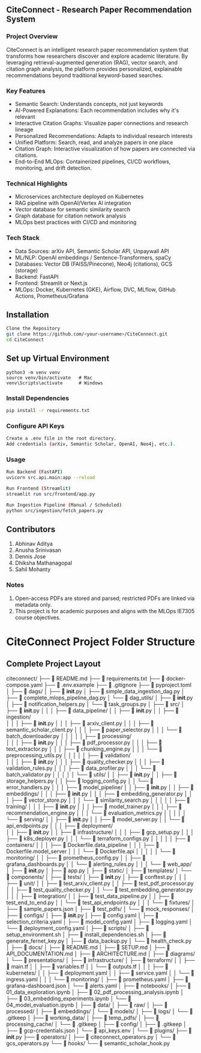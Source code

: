 ## CiteConnect - Research Paper Recommendation System
### Project Overview
CiteConnect is an intelligent research paper recommendation system that transforms how researchers discover and explore academic literature. By leveraging retrieval-augmented generation (RAG), vector search, and citation graph analysis, the platform provides personalized, explainable recommendations beyond traditional keyword-based searches.

### Key Features

- Semantic Search: Understands concepts, not just keywords
- AI-Powered Explanations: Each recommendation includes why it's relevant
- Interactive Citation Graphs: Visualize paper connections and research lineage
- Personalized Recommendations: Adapts to individual research interests
- Unified Platform: Search, read, and analyze papers in one place
- Citation Graph: Interactive visualization of how papers are connected via citations.
- End-to-End MLOps: Containerized pipelines, CI/CD workflows, monitoring, and drift detection.

### Technical Highlights

- Microservices architecture deployed on Kubernetes
- RAG pipeline with OpenAI/Vertex AI integration
- Vector database for semantic similarity search
- Graph database for citation network analysis
- MLOps best practices with CI/CD and monitoring

### Tech Stack
- Data Sources: arXiv API, Semantic Scholar API, Unpaywall API
- ML/NLP: OpenAI embeddings / Sentence-Transformers, spaCy
- Databases: Vector DB (FAISS/Pinecone), Neo4j (citations), GCS (storage)
- Backend: FastAPI
- Frontend: Streamlit or Next.js
- MLOps: Docker, Kubernetes (GKE), Airflow, DVC, MLflow, GitHub Actions, Prometheus/Grafana

## Installation
```bash
Clone the Repository
git clone https://github.com/<your-username>/CiteConnect.git
cd CiteConnect
```

## Set up Virtual Environment
```
python3 -m venv venv
source venv/bin/activate   # Mac
venv\Scripts\activate      # Windows
```

### Install Dependencies
```bash
pip install -r requirements.txt
```

### Configure API Keys
```bash
Create a .env file in the root directory.
Add credentials (arXiv, Semantic Scholar, OpenAI, Neo4j, etc.).
```

### Usage
```bash
Run Backend (FastAPI)
uvicorn src.api.main:app --reload
```

```bash
Run Frontend (Streamlit)
streamlit run src/frontend/app.py
```

```bash
Run Ingestion Pipeline (Manual / Scheduled)
python src/ingestion/fetch_papers.py
```

## Contributors

1. Abhinav Aditya
2. Anusha Srinivasan 
3. Dennis Jose 
4. Dhiksha Mathanagopal
5. Sahil Mohanty 

### Notes
1. Open-access PDFs are stored and parsed; restricted PDFs are linked via metadata only.
2. This project is for academic purposes and aligns with the MLOps IE7305 course objectives.

# CiteConnect Project Folder Structure

## Complete Project Layout

citeconnect/
├── 📄 README.md
├── 📄 requirements.txt
├── 📄 docker-compose.yaml
├── 📄 .env.example
├── 📄 .gitignore
├── 📄 pyproject.toml
│
├── 📁 dags/
│   ├── 📄 __init__.py
│   ├── 📄 simple_data_ingestion_dag.py
│   ├── 📄 complete_mlops_pipeline_dag.py
│   └── 📁 dag_utils/
│       ├── 📄 __init__.py
│       ├── 📄 notification_helpers.py
│       └── 📄 task_groups.py
│
├── 📁 src/
│   ├── 📄 __init__.py
│   │
│   ├── 📁 data_pipeline/
│   │   ├── 📄 __init__.py
│   │   ├── 📁 ingestion/             
│   │   │   ├── 📄 __init__.py
│   │   │   ├── 📄 arxiv_client.py
│   │   │   ├── 📄 semantic_scholar_client.py
│   │   │   ├── 📄 paper_selector.py
│   │   │   └── 📄 batch_downloader.py
│   │   │
│   │   ├── 📁 processing/            
│   │   │   ├── 📄 __init__.py
│   │   │   ├── 📄 pdf_processor.py
│   │   │   ├── 📄 text_extractor.py
│   │   │   ├── 📄 chunking_engine.py
│   │   │   └── 📄 preprocessing_utils.py
│   │   │
│   │   ├── 📁 validation/            
│   │   │   ├── 📄 __init__.py
│   │   │   ├── 📄 quality_checker.py
│   │   │   ├── 📄 validation_rules.py
│   │   │   ├── 📄 data_profiler.py
│   │   │   └── 📄 batch_validator.py
│   │   │
│   │   └── 📁 utils/
│   │       ├── 📄 __init__.py
│   │       ├── 📄 storage_helpers.py
│   │       ├── 📄 logging_config.py
│   │       └── 📄 error_handlers.py
│   │
│   ├── 📁 model_pipeline/
│   │   ├── 📄 __init__.py
│   │   ├── 📁 embeddings/
│   │   │   ├── 📄 __init__.py
│   │   │   ├── 📄 embedding_generator.py
│   │   │   ├── 📄 vector_store.py
│   │   │   └── 📄 similarity_search.py
│   │   │
│   │   ├── 📁 training/
│   │   │   ├── 📄 __init__.py
│   │   │   ├── 📄 model_trainer.py
│   │   │   ├── 📄 recommendation_engine.py
│   │   │   └── 📄 evaluation_metrics.py
│   │   │
│   │   └── 📁 serving/
│   │       ├── 📄 __init__.py
│   │       ├── 📄 model_server.py
│   │       └── 📄 api_endpoints.py
│   │
│   ├── 📁 deployment/                
│   │   ├── 📄 __init__.py
│   │   ├── 📁 infrastructure/
│   │   │   ├── 📄 gcp_setup.py
│   │   │   ├── 📄 k8s_deployer.py
│   │   │   └── 📄 terraform_configs.py
│   │   │
│   │   ├── 📁 containers/
│   │   │   ├── 📄 Dockerfile.data_pipeline
│   │   │   ├── 📄 Dockerfile.model_server
│   │   │   └── 📄 Dockerfile.api
│   │   │
│   │   └── 📁 monitoring/
│   │       ├── 📄 prometheus_config.py
│   │       ├── 📄 grafana_dashboards.py
│   │       └── 📄 alerting_rules.py
│   │
│   └── 📁 web_app/
│       ├── 📄 __init__.py
│       ├── 📄 app.py
│       ├── 📁 static/
│       ├── 📁 templates/
│       └── 📁 components/
│
├── 📁 tests/
│   ├── 📄 __init__.py
│   ├── 📄 conftest.py
│   │
│   ├── 📁 unit/
│   │   ├── 📄 test_arxiv_client.py
│   │   ├── 📄 test_pdf_processor.py
│   │   ├── 📄 test_quality_checker.py
│   │   └── 📄 test_embedding_generator.py
│   │
│   ├── 📁 integration/
│   │   ├── 📄 test_data_pipeline.py
│   │   ├── 📄 test_end_to_end.py
│   │   └── 📄 test_api_endpoints.py
│   │
│   └── 📁 fixtures/
│       ├── 📄 sample_papers.json
│       ├── 📄 test_pdfs/
│       └── 📄 mock_responses/
│
├── 📁 configs/
│   ├── 📄 __init__.py
│   ├── 📄 config.yaml
│   ├── 📄 selection_criteria.yaml
│   ├── 📄 model_config.yaml
│   ├── 📄 logging.yaml
│   └── 📄 deployment_config.yaml
│
├── 📁 scripts/
│   ├── 📄 setup_environment.sh
│   ├── 📄 install_dependencies.sh
│   ├── 📄 generate_fernet_key.py
│   ├── 📄 data_backup.py
│   └── 📄 health_check.py
│
├── 📁 docs/
│   ├── 📄 README.md
│   ├── 📄 SETUP.md
│   ├── 📄 API_DOCUMENTATION.md
│   ├── 📄 ARCHITECTURE.md
│   ├── 📁 diagrams/
│   └── 📁 presentations/
│
├── 📁 infrastructure/
│   ├── 📁 terraform/
│   │   ├── 📄 main.tf
│   │   ├── 📄 variables.tf
│   │   └── 📄 outputs.tf
│   │
│   ├── 📁 kubernetes/
│   │   ├── 📄 deployment.yaml
│   │   ├── 📄 service.yaml
│   │   └── 📄 ingress.yaml
│   │
│   └── 📁 monitoring/
│       ├── 📄 prometheus.yaml
│       ├── 📄 grafana-dashboard.json
│       └── 📄 alerts.yaml
│
├── 📁 notebooks/
│   ├── 📄 01_data_exploration.ipynb
│   ├── 📄 02_pdf_processing_analysis.ipynb
│   ├── 📄 03_embedding_experiments.ipynb
│   └── 📄 04_model_evaluation.ipynb
│
├── 📁 data/
│   ├── 📁 raw/
│   ├── 📁 processed/
│   ├── 📁 embeddings/
│   └── 📁 models/
│
├── 📁 logs/
│   └── 📄 .gitkeep
│
├── 📁 working_data/
│   ├── 📁 temp_pdfs/
│   ├── 📁 processing_cache/
│   └── 📄 .gitkeep
│
├── 📁 config/
│   ├── 📄 .gitkeep
│   ├── 📄 gcp-credentials.json
│   └── 📄 api_keys.env
│
└── 📁 plugins/
    ├── 📄 __init__.py
    ├── 📁 operators/
    │   ├── 📄 citeconnect_operators.py
    │   └── 📄 gcs_operators.py
    └── 📁 hooks/
        └── 📄 semantic_scholar_hook.py